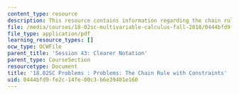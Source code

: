 ```yaml
---
content_type: resource
description: This resource contains information regarding the chain rule with constraints.
file: /media/courses/18-02sc-multivariable-calculus-fall-2010/0444bfd9fe2c14fe00c3b6e39401e160_MIT18_02SC_pb_43_quest.pdf
file_type: application/pdf
learning_resource_types: []
ocw_type: OCWFile
parent_title: 'Session 43: Clearer Notation'
parent_type: CourseSection
resourcetype: Document
title: '18.02SC Problems : Problems: The Chain Rule with Constraints'
uid: 0444bfd9-fe2c-14fe-00c3-b6e39401e160
---
```

